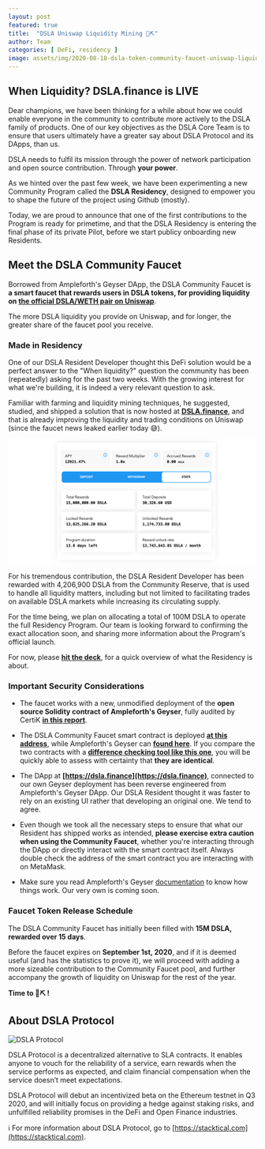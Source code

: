 ```yaml
---
layout: post
featured: true
title:  "DSLA Uniswap Liquidity Mining 🦄⛏"
author: Team
categories: [ DeFi, residency ]
image: assets/img/2020-08-18-dsla-token-community-faucet-uniswap-liquidity-mining.jpg
---
```


## When Liquidity? DSLA.finance is LIVE

Dear champions, we have been thinking for a while about how we could enable everyone in the community to contribute more actively to the DSLA family of products. One of our key objectives as the DSLA Core Team is to ensure that users ultimately have a greater say about DSLA Protocol and its DApps, than us.  

DSLA needs to fulfil its mission through the power of network participation and open source contribution. Through **your power**.

As we hinted over the past few week, we have been experimenting a new Community Program called the **DSLA Residency**, designed to empower you to shape the future of the project using Github (mostly). 

Today, we are proud to announce that one of the first contributions to the Program is ready for primetime, and that the DSLA Residency is entering the final phase of its private Pilot, before we start publicy onboarding new Residents.

## Meet the DSLA Community Faucet

Borrowed from Ampleforth's Geyser DApp, the DSLA Community Faucet is **a smart faucet that rewards users in DSLA tokens, for providing liquidity on [the official DSLA/WETH pair on Uniswap](https://uniswap.info/pair/0xd0fbb87e47da9987d345dbdf3a34d4266cf5ebe9)**. 

The more DSLA liquidity you provide on Uniswap, and for longer, the greater share of the faucet pool you receive.

### Made in Residency

One of our DSLA Resident Developer thought this DeFi solution would be a perfect answer to the "When liquidity?" question the community has been (repeatedly) asking for the past two weeks. With the growing interest for what we're building, it is indeed a very relevant question to ask. 

Familiar with farming and liquidity mining techniques, he suggested, studied, and shipped a solution that is now hosted at **[DSLA.finance](https://dsla.finance)**, and that is already improving the liquidity and trading conditions on Uniswap (since the faucet news leaked earlier today 😅).

![DSLA.finance](/assets/img/2020-08-18-dsla-token-community-faucet-uniswap-liquidity-mining-screenshot.jpg)

For his tremendous contribution, the DSLA Resident Developer has been rewarded with 4,206,900 DSLA from the Community Reserve, that is used to handle all liquidity matters, including but not limited to facilitating trades on available DSLA markets while increasing its circulating supply.

For the time being, we plan on allocating a total of 100M DSLA to operate the full Residency Program. Our team is looking forward to confirming the exact allocation soon, and sharing more information about the Program's official launch.

For now, please **[hit the deck](https://storage.googleapis.com/stacktical-public/STACKTICAL_DSLA-RESIDENCY.pdf)**, for a quick overview of what the Residency is about.

### Important Security Considerations

* The faucet works with a new, unmodified deployment of the **open source Solidity contract of Ampleforth's Geyser**, fully audited by CertiK **[in this report](https://github.com/ampleforth/ampleforth-audits/tree/master/token-geyser)**.

* The DSLA Community Faucet smart contract is deployed **[at this address](https://etherscan.io/address/0x167d7b02ac5db5e0166417e162fc91d4ba8683be#code)**, while Ampleforth's Geyser can **[found here](https://etherscan.io/address/0x0eEf70ab0638A763acb5178Dd3C62E49767fd940#code)**.  If you compare the two contracts with a **[difference checking tool like this one](https://www.diffchecker.com/SiUG6Het)**, you will be quickly able to assess with certainty that **they are identical**.

* The DApp at **[https://dsla.finance](https://dsla.finance)**, connected to our own Geyser deployment has been reverse engineered from Ampleforth's Geyser DApp. Our DSLA Resident thought it was faster to rely on an existing UI rather that developing an original one. We tend to agree.

* Even though we took all the necessary steps to ensure that what our Resident has shipped works as intended, **please exercise extra caution when using the Community Faucet**, whether you're interacting through the DApp or directly interact with the smart contract itself. Always double check the address of the smart contract you are interacting with on MetaMask.

* Make sure you read Ampleforth's Geyser [documentation](https://www.ampleforth.org/geyser/) to know how things work. Our very own is coming soon.

### Faucet Token Release Schedule

The DSLA Community Faucet has initially been filled with **15M DSLA, rewarded over 15 days**.  

Before the faucet expires on **September 1st, 2020**, and if it is deemed useful (and has the statistics to prove it), we will proceed with adding a more sizeable contribution to the Community Faucet pool, and further accompany the growth of liquidity on Uniswap for the rest of the year.

**Time to 🦄⛏  !**

## About DSLA Protocol

![DSLA Protocol](https://storage.googleapis.com/stacktical-public/dsla-protocol_by_stacktical.png) 

DSLA Protocol is a decentralized alternative to SLA contracts. It enables anyone to vouch for the reliability of a service, earn rewards when the service performs as expected, and claim financial compensation when the service doesn’t meet expectations. 

DSLA Protocol will debut an incentivized beta on the Ethereum testnet in Q3 2020, and will initially focus on providing a hedge against staking risks, and unfulfilled reliability promises in the DeFi and Open Finance industries. 

ℹ️ For more information about DSLA Protocol, go to [https://stacktical.com](https://stacktical.com).


